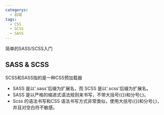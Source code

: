 ```yaml
---
categorys:
  - 前端
tags:
  - CSS
  - SCSS
  - SASS
---
```


简单的SASS/SCSS入门

## SASS & SCSS

SCSS和SASS指的是一种CSS预加载器

- SASS 是以'.sass'后缀为扩展名，而 SCSS 是以'.scss'后缀为扩展名。
- SASS 是以严格的缩进式语法规则来书写，不带大括号({})和分号(;)。
- Scss 的语法书写和CSS 语法书写方式非常类似，使用大括号({})和分号(;)，并且对空白符不敏感。